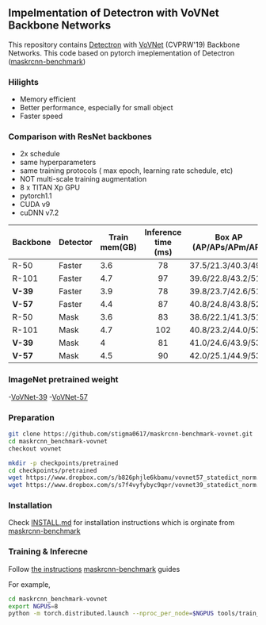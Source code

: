 ## Impelmentation of Detectron with VoVNet Backbone Networks

This repository contains [Detectron](https://github.com/facebookresearch/maskrcnn-benchmark) with [VoVNet](https://arxiv.org/abs/1904.09730) (CVPRW'19) Backbone Networks. This code based on pytorch imeplementation of Detectron ([maskrcnn-benchmark](https://github.com/facebookresearch/maskrcnn-benchmark)) 

### Hilights

- Memory efficient 
- Better performance, especially for small object
- Faster speed



### Comparison with ResNet backbones

- 2x schedule
- same hyperparameters
- same training protocols ( max epoch, learning rate schedule, etc)
- NOT multi-scale training augmentation
- 8 x TITAN Xp GPU
- pytorch1.1
- CUDA v9
- cuDNN v7.2


| Backbone | Detector | Train mem(GB) | Inference time (ms) | Box AP (AP/APs/APm/APl) | Mask AP (AP/APs/APm/APl) | DOWNLOAD |
|----------|----------|---------------|:-------------------:|:------------------------:|:--------------------------:| :---:|
| R-50     | Faster   | 3.6           | 78                  | 37.5/21.3/40.3/49.5      | -                          |[link](https://www.dropbox.com/s/kmcfd0j3cn9gevz/FRCN-R-50-FPN-2x.pth)|
 R-101    | Faster   | 4.7           | 97                  | 39.6/22.8/43.2/51.9      | -                          |[link](https://www.dropbox.com/s/wzohk5zm9e7xw7k/FRCN-R-101-FPN-2x.pth)|
| **V-39**     | Faster   | 3.9           | 78                  | 39.8/23.7/42.6/51.5      | -                          |[link](https://www.dropbox.com/s/svg9ynha9l9oqp0/FRCN-V-39-FPN-2x.pth)|
| **V-57**     | Faster   | 4.4           | 87                  | 40.8/24.8/43.8/52.4      | -                          |[link](https://www.dropbox.com/s/fawts3l0idznvvb/FRCN-V-57-FPN-2x.pth)|
| R-50     | Mask     | 3.6           | 83                  | 38.6/22.1/41.3/51.4      | 34.9/16.0/37.3/52.2        |[link](https://www.dropbox.com/s/dmkcu8dc662nnsu/MRCN-R-50-FPN-2x.pth)|
| R-101    | Mask     | 4.7           | 102                 | 40.8/23.2/44.0/53.9      | 36.7/16.7/39.4/54.3        |[link](https://www.dropbox.com/s/0k73qa5b8fpb45h/MRCN-R-101-FPN-2x.pth)|
| **V-39**     | Mask     | 4             | 81                  | 41.0/24.6/43.9/53.1      | 36.7/17.9/39.3/53.0        |[link](https://www.dropbox.com/s/3zpmq4nvijqek3m/MRCN-V-39-FPN-2x.pth)|
| **V-57**     | Mask     | 4.5           | 90                  | 42.0/25.1/44.9/53.8      | 37.5/18.3/39.8/54.3        |[link](https://www.dropbox.com/s/3zpmq4nvijqek3m/MRCN-V-39-FPN-2x.pth)|



### ImageNet pretrained weight

-[VoVNet-39](https://www.dropbox.com/s/s7f4vyfybyc9qpr/vovnet39_statedict_norm.pth)
-[VoVNet-57](https://www.dropbox.com/s/b826phjle6kbamu/vovnet57_statedict_norm.pth)


### Preparation


```bash
git clone https://github.com/stigma0617/maskrcnn-benchmark-vovnet.git
cd maskrcnn_benchmark-vovnet
checkout vovnet

mkdir -p checkpoints/pretrained
cd checkpoints/pretrained
wget https://www.dropbox.com/s/b826phjle6kbamu/vovnet57_statedict_norm.pth
wget https://www.dropbox.com/s/s7f4vyfybyc9qpr/vovnet39_statedict_norm.pth
```


### Installation

Check [INSTALL.md](INSTALL.md) for installation instructions which is orginate from [maskrcnn-benchmark](https://github.com/facebookresearch/maskrcnn-benchmark)





### Training & Inferecne

Follow [the instructions](https://github.com/facebookresearch/maskrcnn-benchmark#multi-gpu-training) [maskrcnn-benchmark](https://github.com/facebookresearch) guides

For example,

```bash
cd maskrcnn_benchmark-vovnet
export NGPUS=8
python -m torch.distributed.launch --nproc_per_node=$NGPUS tools/train_net.py --config-file "configs/vovnet/e2e_faster_rcnn_V_39_FPN_2x.yaml" 
```